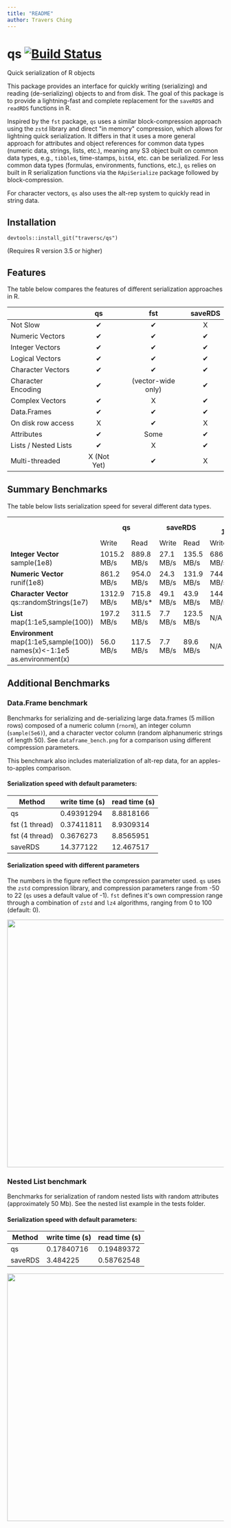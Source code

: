 ```yaml
---
title: "README"
author: Travers Ching
---
```


  # qs [![Build Status](https://travis-ci.org/traversc/qs.svg)](https://travis-ci.org/traversc/qs)

Quick serialization of R objects

This package provides an interface for quickly writing (serializing) and reading (de-serializing) objects to and from disk.  The goal of this package is to provide a lightning-fast and complete replacement for the `saveRDS` and `readRDS` functions in R.  

Inspired by the `fst` package, `qs` uses a similar block-compression approach using the `zstd` library and direct "in memory" compression, which allows for lightning quick serialization.  It differs in that it uses a more general approach for attributes and object references for common data types (numeric data, strings, lists, etc.), meaning any S3 object built on common data types, e.g., `tibble`s, time-stamps, `bit64`, etc. can be serialized.  For less common data types (formulas, environments, functions, etc.), `qs` relies on built in R serialization functions via the `RApiSerialize` package followed by block-compression.  

For character vectors, `qs` also uses the alt-rep system to quickly read in string data.  

## Installation
`devtools::install_git("traversc/qs")`

(Requires R version 3.5 or higher)

## Features
The table below compares the features of different serialization approaches in R.


|                    | qs         | fst           | saveRDS  |
|--------------------|:-----------:|:---------------:|:----------:|
| Not Slow             | &#10004;   | &#10004;       | X |
| Numeric Vectors    | &#10004;   | &#10004;       | &#10004;  |
| Integer Vectors    | &#10004;   | &#10004;       | &#10004;  |
| Logical Vectors    | &#10004;   | &#10004;       | &#10004;  |
| Character Vectors  | &#10004;   | &#10004;       | &#10004;  |
| Character Encoding | &#10004;   | (vector-wide only) | &#10004;  |
| Complex Vectors    | &#10004;   | X      | &#10004;  |
| Data.Frames        | &#10004;   | &#10004;       | &#10004;  |
| On disk row access | X  | &#10004;       | X |
| Attributes         | &#10004;   | Some          | &#10004;  |
| Lists / Nested Lists| &#10004;   |  X     | &#10004;  |
| Multi-threaded     | X (Not Yet) | &#10004;      |  X   |

## Summary Benchmarks
The table below lists serialization speed for several different data types.  
<table>
  <tr>
    <th></th>
    <th colspan="2">qs</th>
    <th colspan="2">saveRDS</th>
    <th colspan="2">fst<br>1 thread</th>
    <th colspan="2">fst<br>4 threads</th>
  </tr>
  <tr>
    <td></td>
    <td>Write</td>
    <td>Read</td>
    <td>Write</td>
    <td>Read</td>
    <td>Write</td>
    <td>Read</td>
    <td>Write</td>
    <td>Read</td>
  </tr>
  <tr>
    <td><b>Integer Vector</b><br>sample(1e8)</td>
    <td>1015.2 MB/s<br></td>
    <td>889.8 MB/s</td>
    <td>27.1 MB/s</td>
    <td>135.5 MB/s</td>
    <td>686.6 MB/s</td>
    <td>442.4 MB/s</td>
    <td>699.1 MB/s</td>
    <td>567.9 MB/s</td>
  </tr>
  <tr>
    <td><b>Numeric Vector</b><br>runif(1e8)</td>
    <td>861.2 MB/s</td>
    <td>954.0 MB/s</td>
    <td>24.3 MB/s</td>
    <td>131.9 MB/s</td>
    <td>744.0 MB/s</td>
    <td>638.7 MB/s</td>
    <td>754.4 MB/s</td>
    <td>848.0 MB/s</td>
  </tr>
  <tr>
    <td><b>Character Vector</b><br>qs::randomStrings(1e7)</td>
    <td>1312.9 MB/s</td>
    <td>715.8 MB/s*</td>
    <td>49.1 MB/s</td>
    <td>43.9 MB/s</td>
    <td>1440.9 MB/s</td>
    <td>59.5 MB/s</td>
    <td>1536.3 MB/s</td>
    <td>59.3 MB/s</td>
  </tr>
  <tr>
    <td><b>List</b><br>map(1:1e5,sample(100))</td>
    <td>197.2 MB/s<br></td>
    <td>311.5 MB/s</td>
    <td>7.7 MB/s</td>
    <td>123.5 MB/s</td>
    <td>N/A</td>
    <td>N/A</td>
    <td>N/A</td>
    <td>N/A</td>
  </tr>
  <tr>
    <td><b>Environment</b><br>map(1:1e5,sample(100))<br>names(x)&lt;-1:1e5<br>as.environment(x)</td>
    <td>56.0 MB/s</td>
    <td>117.5 MB/s</td>
    <td>7.7 MB/s</td>
    <td>89.6 MB/s</td>
    <td>N/A</td>
    <td>N/A</td>
    <td>N/A</td>
    <td>N/A</td>
  </tr>
</table>

## Additional Benchmarks

### Data.Frame benchmark

Benchmarks for serializing and de-serializing large data.frames (5 million rows) composed of a numeric column (`rnorm`), an integer column (`sample(5e6)`), and a character vector column (random alphanumeric strings of length 50).  See `dataframe_bench.png` for a comparison using different compression parameters.  

This benchmark also includes materialization of alt-rep data, for an apples-to-apples comparison.  

#### Serialization speed with default parameters:
| Method         | write time (s) | read time (s) |
|----------------|----------------|---------------|
| qs             | 0.49391294     | 8.8818166     |
| fst (1 thread) | 0.37411811     | 8.9309314     |
| fst (4 thread) | 0.3676273      | 8.8565951     |
| saveRDS        | 14.377122      | 12.467517     |

#### Serialization speed with different parameters

The numbers in the figure reflect the compression parameter used.  `qs` uses the `zstd` compression library, and compression parameters range from -50 to 22 (`qs` uses a default value of -1).  `fst` defines it's own compression range through a combination of `zstd` and `lz4` algorithms, ranging from 0 to 100 (default: 0).  

<img src="https://raw.githubusercontent.com/traversc/qs/master/vignettes/dataframe_bench.png" width="576">

### Nested List benchmark
Benchmarks for serialization of random nested lists with random attributes (approximately 50 Mb).  See the nested list example in the tests folder.  

#### Serialization speed with default parameters:
| Method  | write time (s) | read time (s) |
|---------|----------------|---------------|
| qs      | 0.17840716     | 0.19489372    |
| saveRDS | 3.484225       | 0.58762548    |

<img src="https://raw.githubusercontent.com/traversc/qs/master/vignettes/nested_list_bench.png" width="576">
